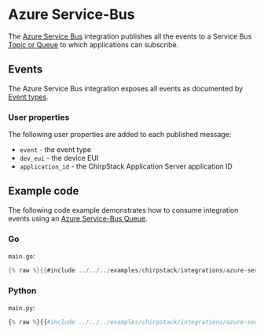 # Azure Service-Bus

The [Azure Service Bus](https://azure.microsoft.com/en-us/services/service-bus/)
integration publishes all the events to a Service Bus [Topic or Queue](https://docs.microsoft.com/en-us/azure/service-bus-messaging/service-bus-messaging-overview)
to which applications can subscribe.

## Events

The Azure Service Bus integration exposes all events as documented by [Event types](events.md).

### User properties

The following user properties are added to each published message:

* `event` - the event type
* `dev_eui` - the device EUI
* `application_id` - the ChirpStack Application Server application ID

## Example code

The following code example demonstrates how to consume integration events using
an [Azure Service-Bus Queue](https://docs.microsoft.com/en-us/azure/service-bus-messaging/service-bus-queues-topics-subscriptions).

### Go

`main.go`:

```go
{% raw %}{{#include ../../../examples/chirpstack/integrations/azure-service-bus/go/main.go}}{% endraw %}
```

### Python

`main.py`:

```python
{% raw %}{{#include ../../../examples/chirpstack/integrations/azure-service-bus/python/main.py}}{% endraw %}
```
